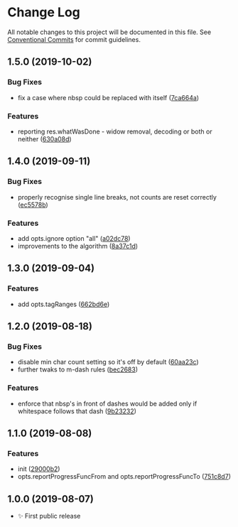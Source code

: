 # Change Log

All notable changes to this project will be documented in this file.
See [Conventional Commits](https://conventionalcommits.org) for commit guidelines.

## 1.5.0 (2019-10-02)

### Bug Fixes

- fix a case where nbsp could be replaced with itself ([7ca664a](https://gitlab.com/codsen/codsen/commit/7ca664a))

### Features

- reporting res.whatWasDone - widow removal, decoding or both or neither ([630a08d](https://gitlab.com/codsen/codsen/commit/630a08d))

## 1.4.0 (2019-09-11)

### Bug Fixes

- properly recognise single line breaks, not counts are reset correctly ([ec5578b](https://gitlab.com/codsen/codsen/commit/ec5578b))

### Features

- add opts.ignore option "all" ([a02dc78](https://gitlab.com/codsen/codsen/commit/a02dc78))
- improvements to the algorithm ([8a37c1d](https://gitlab.com/codsen/codsen/commit/8a37c1d))

## 1.3.0 (2019-09-04)

### Features

- add opts.tagRanges ([662bd6e](https://gitlab.com/codsen/codsen/commit/662bd6e))

## 1.2.0 (2019-08-18)

### Bug Fixes

- disable min char count setting so it's off by default ([60aa23c](https://gitlab.com/codsen/codsen/commit/60aa23c))
- further twaks to m-dash rules ([bec2683](https://gitlab.com/codsen/codsen/commit/bec2683))

### Features

- enforce that nbsp's in front of dashes would be added only if whitespace follows that dash ([9b23232](https://gitlab.com/codsen/codsen/commit/9b23232))

## 1.1.0 (2019-08-08)

### Features

- init ([29000b2](https://gitlab.com/codsen/codsen/commit/29000b2))
- opts.reportProgressFuncFrom and opts.reportProgressFuncTo ([751c8d7](https://gitlab.com/codsen/codsen/commit/751c8d7))

## 1.0.0 (2019-08-07)

- ✨ First public release

